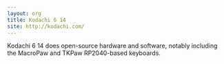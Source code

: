 ```yaml
---
layout: org
title: Kodachi 6 14
site: http://kodachi.com/
---
```

Kodachi 6 14 does open-source hardware and software, notably including the
MacroPaw and TKPaw RP2040-based keyboards.
